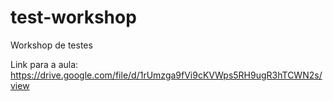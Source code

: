 # test-workshop
Workshop de testes

Link para a aula: https://drive.google.com/file/d/1rUmzga9fVi9cKVWps5RH9ugR3hTCWN2s/view

